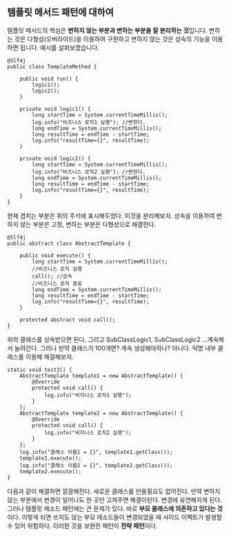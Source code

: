 ## 템플릿 메서드 패턴에 대하여

템플릿 메서드의 핵심은 **변하지 않는 부분과 변하는 부분을 잘 분리하는 것**입니다.
변하는 것은 다형성(오버라이드)을 이용하여 구현하고 변하지 않는 것은 상속의 기능을 이용하면 됩니다.
예시를 살펴보겠습니다.

```
@Slf4j
public class TemplateMethod {

    public void run() {
        logic1();
        logic2();
    }

    private void logic1() {
        long startTime = System.currentTimeMillis();
        log.info("비즈니스 로직1 실행"); //변한다.
        long endTime = System.currentTimeMillis();
        long resultTime = endTime - startTime;
        log.info("resultTime={}", resultTime);
    }

    private void logic2() {
        long startTime = System.currentTimeMillis();
        log.info("비즈니스 로직2 실행"); //변한다.
        long endTime = System.currentTimeMillis();
        long resultTime = endTime - startTime;
        log.info("resultTime={}", resultTime);
    }
}
```
현재 겹치는 부분은 위의 주석에 표시해두었다. 이것을 분리해보자. 상속을 이용하여 변하지 않는 부분은 고정, 변하는 부분은 다형성으로 해결한다.

```
@Slf4j
public abstract class AbstractTemplate {

    public void execute() {
        long startTime = System.currentTimeMillis();
        //비즈니스 로직 실행
        call(); //상속
        //비즈니스 로직 종료
        long endTime = System.currentTimeMillis();
        long resultTime = endTime - startTime;
        log.info("resultTime={}", resultTime);
    }

    protected abstract void call();
}
```

위의 클래스를 상속받으면 된다. 그리고 SubClassLogic1, SubClassLogic2 ...계속해서 늘려간다.
그러나 만약 클래스가 100개면? 계속 생성해야하나? 아니다. 익명 내부 클래스를 이용해 해결해보자.

```
static void test3() {
    AbstractTemplate template1 = new AbstractTemplate() {
        @Override
        protected void call() {
            log.info("비지니스 로직1 실행");
        }
    };
    AbstractTemplate template2 = new AbstractTemplate() {
        @Override
        protected void call() {
            log.info("비지니스 로직2 실행");
        }
    };
    log.info("클래스 이름1 = {}", template1.getClass());
    template1.execute();
    log.info("클래스 이름2 = {}", template2.getClass());
    template2.execute();
}
```

다음과 같이 해결하면 깔끔해진다. 새로운 클래스를 만들필요도 없어진다.
만약 변하지 않는 부분에서 변경이 일어나도 한 곳만 고쳐주면 해결이된다. 변경에 유연해지게 된다.
그러나 템플릿 메소드 패턴에는 큰 문제가 있다. 바로 **부모 클래스에 의존하고 있다는 것**이다.
이렇게 되면 쓰지도 않는 부모 메소드들이 변경되었을 때 사이드 이펙트가 발생할 수 있어 위험하다.
이러한 것을 보완한 패턴이 **전략 패턴**이다.

